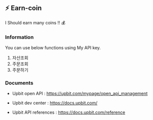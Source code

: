 ## :zap: Earn-coin

I Should earn many coins !! 💰

### Information

You can use below functions using My API key.

1. 자산조회
2. 주문조회
3. 주문하기


### Documents

- Upbit open API : https://upbit.com/mypage/open_api_management 

- Upbit dev center : https://docs.upbit.com/

- Upbit API references : https://docs.upbit.com/reference
